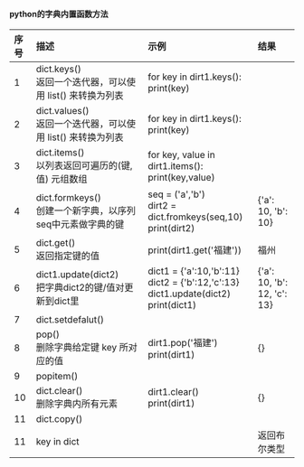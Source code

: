 #### python的字典内置函数方法
| 序号 | 描述 | 示例 | 结果 |
| :-   | :-   | :-   | :-   | 
|1      |dict.keys()<br>返回一个迭代器，可以使用 list() 来转换为列表|for key in dirt1.keys():<br>print(key)       |      |
|2      |dict.values()<br>返回一个迭代器，可以使用 list() 来转换为列表|for key in dirt1.keys():<br>print(key)     |      |
|3      |dict.items()<br>以列表返回可遍历的(键, 值) 元组数组|for key, value in dirt1.items():<br>print(key,value) |      |
|4      |dict.formkeys()<br>创建一个新字典，以序列seq中元素做字典的键|seq = ('a','b')<br>dirt2 = dict.fromkeys(seq,10)<br>print(dirt2)|{'a': 10, 'b': 10}|
|5      |dict.get()<br>返回指定键的值                                                                             |print(dirt1.get('福建'))|福州|
|6      |dict1.update(dict2)<br>把字典dict2的键/值对更新到dict里|dict1 = {'a':10,'b':11}<br>dict2 = {'b':12,'c':13}<br>dict1.update(dict2)<br>print(dict1)|{'a': 10, 'b': 12, 'c': 13}|
|7      |dict.setdefalut()<br>                                                                                    |      |      |
|8      |pop()<br>删除字典给定键 key 所对应的值                                                                   |dirt1.pop('福建')<br>print(dirt1)|{}|
|9      |popitem()<br>                                                                                            |      |      |
|10     |dict.clear()<br>删除字典内所有元素                                                                       |dirt1.clear()<br>print(dirt1)      |{}|
|11     |dict.copy()<br>                                                                                          |      |      |
|11     |key in dict<br>                                                                                          |      |返回布尔类型|
